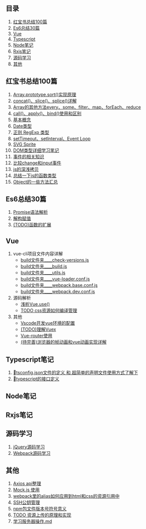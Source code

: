 ## 目录
1. [红宝书总结100篇](#红宝书总结100篇)
1. [Es6总结30篇](#Es6总结30篇)
1. [Vue](#Vue)
1. [Typescript](#Typescript)
1. [Node笔记](#Node笔记)
1. [Rxjs笔记](#Rxjs笔记)
1. [源码学习](#源码学习)
1. [其他](#其他)

## 红宝书总结100篇

1. [Array.prototype.sort()实现原理](https://github.com/Willworkgogogo/red-book-note/blob/master/note/redbook/sort.md)
1. [concat()、slice()、splice()详解](https://github.com/Willworkgogogo/red-book-note/issues/2)
1. [Array的其他方法every、some、filter、map、forEach、reduce](https://github.com/Willworkgogogo/red-book-note/blob/master/note/redbook/array.md)
1. [call()、apply()、bind()使用和区别](https://github.com/Willworkgogogo/red-book-note/blob/master/note/redbook/apply%08-call.md)
1. [基本概念](https://github.com/Willworkgogogo/red-book-note/blob/master/note/redbook/base-concepts.md)
1. [Date类型](https://github.com/Willworkgogogo/red-book-note/blob/master/note/redbook/date.md)
1. [正则 RegExp 类型](https://github.com/Willworkgogogo/red-book-note/blob/master/note/redbook/regexp.md)
1. [setTimeout、setInterval、Event Loop](https://github.com/Willworkgogogo/red-book-note/blob/master/note/redbook/setTimeout_setInterval.md)
1. [SVG Sprite](https://github.com/Willworkgogogo/red-book-note/blob/master/note/redbook/svg.md)
1. [DOM类型详细学习笔记](https://github.com/Willworkgogogo/red-book-note/blob/master/note/redbook/dom.md)
1. [事件的相关知识](https://github.com/Willworkgogogo/red-book-note/blob/master/note/redbook/事件.md)
1. [比较change和input事件](https://github.com/Willworkgogogo/red-book-note/blob/master/note/redbook/input_change_event.md)
1. [js的深浅拷贝](https://github.com/Willworkgogogo/red-book-note/blob/master/note/redbook/js的深浅拷贝.md)
1. [总结一下js的函数类型](https://github.com/Willworkgogogo/red-book-note/blob/master/note/redbook/function.md)
1. [Object的一些方法汇总](https://github.com/Willworkgogogo/red-book-note/blob/master/note/redbook/object.keys.md)





## Es6总结30篇

1. [Promise语法解析](https://github.com/Willworkgogogo/red-book-note/blob/master/note/es6/promise.md)
1. [解构赋值](https://github.com/Willworkgogogo/red-book-note/blob/master/note/es6/解构赋值.md)
1. [(TODO)函数的扩展](https://github.com/Willworkgogogo/red-book-note/blob/master/note/es6/函数的扩展.md)



## Vue

1. vue-cli项目文件内容详解
    - [build文件夹____check-versions.js](https://github.com/Willworkgogogo/red-book-note/blob/master/note/vue/vue-cli/check-versions.js.md)
    - [build文件夹____build.js](https://github.com/Willworkgogogo/red-book-note/blob/master/note/vue/vue-cli/build.js.md)
    - [build文件夹____utils.js](https://github.com/Willworkgogogo/red-book-note/blob/master/note/vue/vue-cli/utils.md)
    - [build文件夹____vue-loader.conf.js](https://github.com/Willworkgogogo/red-book-note/blob/master/note/vue/vue-cli/vue-loader.conf.js.md)
    - [build文件夹____webpack.base.conf.js](https://github.com/Willworkgogogo/red-book-note/blob/master/note/vue/vue-cli/webpack.base.conf.js.md)
    - [build文件夹____webpack.dev.conf.js](https://github.com/Willworkgogogo/red-book-note/blob/master/note/vue/vue-cli/webpack.dev.conf.js.md)
1. 源码解析
    - [浅析Vue.use()](https://github.com/Willworkgogogo/red-book-note/blob/master/note/vue/vue-use.md)
    - [TODO css资源如何编译管理](https://github.com/Willworkgogogo/red-book-note/blob/master/note/vue/vue-css.md)
1. 其他
    - [Vscode开发vue环境的配置](https://github.com/Willworkgogogo/red-book-note/blob/master/note/vue/vscode.config.md)
    - [(TODO)理解Vuex]()
    - [Vue-router使用](https://github.com/Willworkgogogo/red-book-note/blob/master/note/vue/vue-router/vue-router.md)
    - [(待完善)浏览器的帧动画和vue动画实现详解](https://github.com/Willworkgogogo/red-book-note/blob/master/note/vue/动画.md)


## Typescript笔记

1. [tsconfig.json文件的定义 和 超简单的声明文件使用方式了解下]()
1. [typescript的接口定义](https://github.com/Willworkgogogo/red-book-note/blob/master/note/typescript/base.md)


## Node笔记


## Rxjs笔记

## 源码学习

1. [jQuery源码学习](https://github.com/Willworkgogogo/jQuerySource)
1. [Webpack源码学习](https://github.com/Willworkgogogo/red-book-note/blob/master/note/webpack/analyse3.10.md)

## 其他

1. [Axios api整理](https://github.com/Willworkgogogo/red-book-note/blob/master/note/other/axios.md)
1. [Mock.js 使用](https://github.com/Willworkgogogo/red-book-note/blob/master/note/other/mock.md)
1. [webpack里的alias如何应用到html和css的资源引用中](https://github.com/Willworkgogogo/red-book-note/blob/master/note/other/vue%E4%B8%AD%E5%BC%95%E7%94%A8%E8%B5%84%E6%BA%90%E6%97%B6~%E7%9A%84%E6%84%8F%E6%80%9D.md)
1. [SSH公钥管理](https://github.com/Willworkgogogo/red-book-note/blob/master/note/other/ssh.md)
1. [npm包文件版本号符号意义](https://github.com/Willworkgogogo/red-book-note/blob/master/note/other/npm.md)
1. [TODO 资源上传的原理和实现](https://github.com/Willworkgogogo/red-book-note/blob/master/note/other/upload.md)
1. [学习服务器操作.md](https://github.com/Willworkgogogo/red-book-note/blob/master/note/other/学习服务器操作.md)


